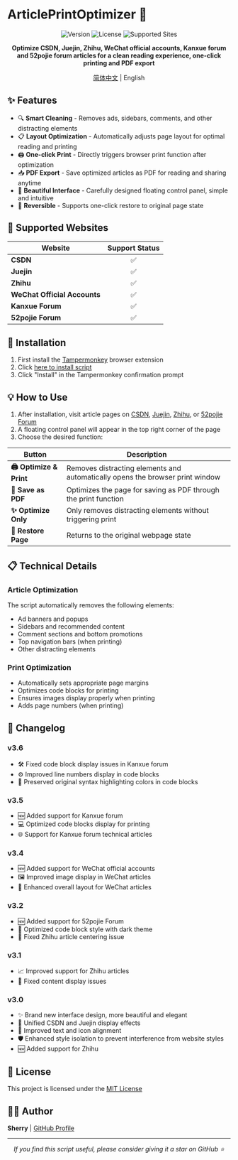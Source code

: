 # ArticlePrintOptimizer 📝

<div align="center">

![Version](https://img.shields.io/badge/version-3.6-blue)
![License](https://img.shields.io/badge/license-MIT-green)
![Supported Sites](https://img.shields.io/badge/supports-CSDN%20%7C%20Juejin%20%7C%20Zhihu%20%7C%20WeChat%20%7C%20Kanxue%20%7C%2052pojie-orange)

**Optimize CSDN, Juejin, Zhihu, WeChat official accounts, Kanxue forum and 52pojie forum articles for a clean reading experience, one-click printing and PDF export**

[简体中文](../README.md) | English

</div>

## ✨ Features

- 🔍 **Smart Cleaning** - Removes ads, sidebars, comments, and other distracting elements
- 📋 **Layout Optimization** - Automatically adjusts page layout for optimal reading and printing
- 🖨️ **One-click Print** - Directly triggers browser print function after optimization
- 📥 **PDF Export** - Save optimized articles as PDF for reading and sharing anytime
- 🎨 **Beautiful Interface** - Carefully designed floating control panel, simple and intuitive
- 🔄 **Reversible** - Supports one-click restore to original page state

## 📌 Supported Websites

| Website | Support Status |
| --- | :---: |
| **CSDN** | ✅ |
| **Juejin** | ✅ |
| **Zhihu** | ✅ |
| **WeChat Official Accounts** | ✅ |
| **Kanxue Forum** | ✅ |
| **52pojie Forum** | ✅ |

## 🚀 Installation

1. First install the [Tampermonkey](https://www.tampermonkey.net/) browser extension
2. Click [here to install script](https://github.com/SherryBX/ArticlePrintOptimizer/raw/main/文章优化打印合集.js)
3. Click "Install" in the Tampermonkey confirmation prompt

## 💡 How to Use

1. After installation, visit article pages on [CSDN](https://blog.csdn.net/), [Juejin](https://juejin.cn/), [Zhihu](https://zhuanlan.zhihu.com/), or [52pojie Forum](https://www.52pojie.cn/)
2. A floating control panel will appear in the top right corner of the page
3. Choose the desired function:

| Button | Description |
| --- | --- |
| **🖨️ Optimize & Print** | Removes distracting elements and automatically opens the browser print window |
| **💾 Save as PDF** | Optimizes the page for saving as PDF through the print function |
| **✨ Optimize Only** | Only removes distracting elements without triggering print |
| **🔄 Restore Page** | Returns to the original webpage state |

## 📋 Technical Details

### Article Optimization

The script automatically removes the following elements:
- Ad banners and popups
- Sidebars and recommended content
- Comment sections and bottom promotions
- Top navigation bars (when printing)
- Other distracting elements

### Print Optimization

- Automatically sets appropriate page margins
- Optimizes code blocks for printing
- Ensures images display properly when printing
- Adds page numbers (when printing)

## 📝 Changelog

### v3.6
- 🛠️ Fixed code block display issues in Kanxue forum
- ⚙️ Improved line numbers display in code blocks
- 🎨 Preserved original syntax highlighting colors in code blocks

### v3.5
- 🆕 Added support for Kanxue forum
- 💻 Optimized code blocks display for printing
- 🌐 Support for Kanxue forum technical articles

### v3.4
- 🆕 Added support for WeChat official accounts
- 🖼️ Improved image display in WeChat articles
- 🎨 Enhanced overall layout for WeChat articles

### v3.2
- 🆕 Added support for 52pojie Forum
- 🎨 Optimized code block style with dark theme
- 🔧 Fixed Zhihu article centering issue

### v3.1
- 📈 Improved support for Zhihu articles
- 🐛 Fixed content display issues

### v3.0
- ✨ Brand new interface design, more beautiful and elegant
- 🔄 Unified CSDN and Juejin display effects
- 📏 Improved text and icon alignment
- 🛡️ Enhanced style isolation to prevent interference from website styles
- 🆕 Added support for Zhihu

## 📄 License

This project is licensed under the [MIT License](https://opensource.org/licenses/MIT)

## 👨‍💻 Author

**Sherry** | [GitHub Profile](https://github.com/SherryBX)

---

<div align="center">
<i>If you find this script useful, please consider giving it a star on GitHub ⭐</i>
</div>